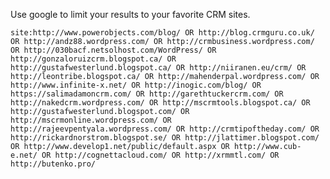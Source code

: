 Use google to limit your results to your favorite CRM sites. 

```site:http://www.powerobjects.com/blog/ OR http://blog.crmguru.co.uk/ OR http://andz88.wordpress.com/ OR http://crmbusiness.wordpress.com/ OR http://030bacf.netsolhost.com/WordPress/ OR http://gonzaloruizcrm.blogspot.ca/ OR http://gustafwesterlund.blogspot.ca/ OR http://niiranen.eu/crm/ OR http://leontribe.blogspot.ca/ OR http://mahenderpal.wordpress.com/ OR http://www.infinite-x.net/ OR http://inogic.com/blog/ OR https://salimadamoncrm.com/ OR http://garethtuckercrm.com/ OR http://nakedcrm.wordpress.com/ OR http://mscrmtools.blogspot.ca/ OR http://gustafwesterlund.blogspot.com/ OR http://mscrmonline.wordpress.com/ OR http://rajeevpentyala.wordpress.com/ OR http://crmtipoftheday.com/ OR http://rickardnorstrom.blogspot.se/ OR http://jlattimer.blogspot.com/ OR http://www.develop1.net/public/default.aspx OR http://www.cub-e.net/ OR http://cognettacloud.com/ OR http://xrmmtl.com/ OR http://butenko.pro/```


